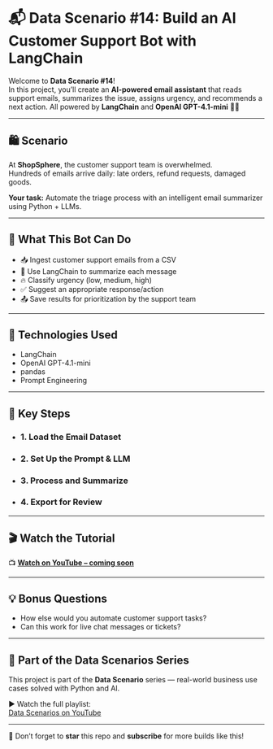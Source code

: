 # 📬 Data Scenario #14: Build an AI Customer Support Bot with LangChain

Welcome to **Data Scenario #14**!  
In this project, you’ll create an **AI-powered email assistant** that reads support emails, summarizes the issue, assigns urgency, and recommends a next action. All powered by **LangChain** and **OpenAI GPT-4.1-mini** 🤖✨

---

## 🛍️ Scenario

At **ShopSphere**, the customer support team is overwhelmed.  
Hundreds of emails arrive daily: late orders, refund requests, damaged goods.

**Your task:** Automate the triage process with an intelligent email summarizer using Python + LLMs.

---

## 🧭 What This Bot Can Do

- 📥 Ingest customer support emails from a CSV  
- 🧠 Use LangChain to summarize each message  
- 🔥 Classify urgency (low, medium, high)  
- ✅ Suggest an appropriate response/action  
- 📤 Save results for prioritization by the support team

---

## 🔧 Technologies Used

- LangChain  
- OpenAI GPT-4.1-mini  
- pandas  
- Prompt Engineering

---

## 🧪 Key Steps

- ### 1. Load the Email Dataset  
- ### 2. Set Up the Prompt & LLM  
- ### 3. Process and Summarize  
- ### 4. Export for Review  


---

## 🎬 Watch the Tutorial

📺 **[Watch on YouTube – coming soon](https://youtu.be/N28VuHIjKuk)**  

---

## 💡 Bonus Questions

- How else would you automate customer support tasks?  
- Can this work for live chat messages or tickets?

---

## 🔗 Part of the Data Scenarios Series

This project is part of the **Data Scenario** series — real-world business use cases solved with Python and AI.

▶️ Watch the full playlist:  
[Data Scenarios on YouTube](https://www.youtube.com/playlist?list=PLgYONms4SxY3lkSrcN3Q9YoVCyLXuHkrT)

---

🙌 Don’t forget to **star** this repo and **subscribe** for more builds like this!
